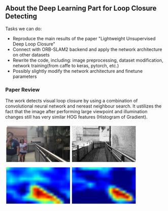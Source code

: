 ## **About the Deep Learning Part for Loop Closure Detecting**

Tasks we can do:

* Reproduce the main results of the paper "Lightweight Unsupervised Deep Loop Closure"
* Connect with ORB-SLAM2 backend and apply the network architecture on other datasets
* Rewrite the code, including: image preprocessing, dataset modification, network training(from caffe to keras, pytorch, etc.) 
* Possibly slightly modify the network architecture and finetune parameters

[//]: # (Image References)

[image1]: test_images/cnn_loopClosure_fig1.jpg "HOG_match"
[image2]: test_images/cnn_loopClosure_fig2.jpg "viewpoint_warp"
[image3]: test_images/cnn_loopClosure_fig3.jpg "network_semantic"


### Paper Review

The work detects visual loop closure by using a combination of convolutional neural network and nereast neighbour search. It ustilizes the
fact that the image after performing large viewpoint and illumination changes still has very similar HOG features (Histogram of Gradient).

![alt text][image1]

